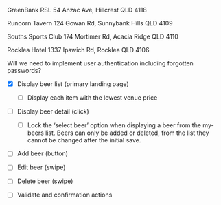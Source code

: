 GreenBank RSL
54 Anzac Ave, Hillcrest QLD 4118

Runcorn Tavern
124 Gowan Rd, Sunnybank Hills QLD 4109

Souths Sports Club
174 Mortimer Rd, Acacia Ridge QLD 4110

Rocklea Hotel
1337 Ipswich Rd, Rocklea QLD 4106


Will we need to implement user authentication including forgotten passwords?


- [x] Display beer list (primary landing page)
    - [ ] Display each item with the lowest venue price
- [ ] Display beer detail (click)
    - [ ] Lock the ‘select beer’ option when displaying a beer from the my-beers list. Beers can only be added or deleted, from the list they cannot be changed after the initial save.
- [ ] Add beer (button)
- [ ] Edit beer (swipe)
- [ ] Delete beer (swipe)
- [ ] Validate and confirmation actions

